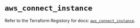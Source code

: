 # `aws_connect_instance`

Refer to the Terraform Registory for docs: [`aws_connect_instance`](https://registry.terraform.io/providers/hashicorp/aws/5.14.0/docs/resources/connect_instance).
